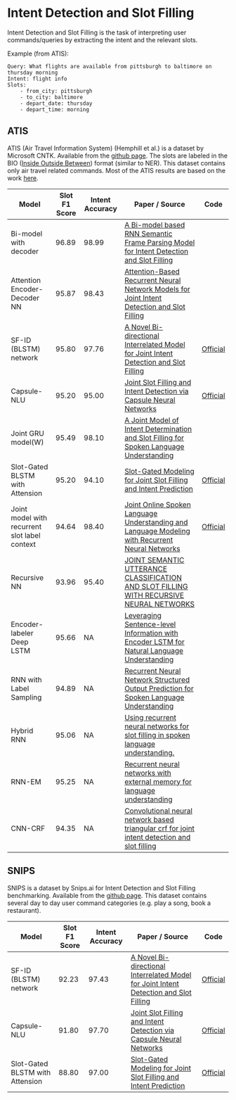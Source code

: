# Intent Detection and Slot Filling
Intent Detection and Slot Filling is the task of interpreting user commands/queries by extracting the intent and the relevant slots.

Example (from ATIS):
```
Query: What flights are available from pittsburgh to baltimore on thursday morning
Intent: flight info
Slots: 
    - from_city: pittsburgh
    - to_city: baltimore
    - depart_date: thursday
    - depart_time: morning
```

## ATIS
ATIS (Air Travel Information System) (Hemphill et al.) is a dataset by Microsoft CNTK. Available from the [github page](https://github.com/microsoft/CNTK/tree/master/Examples/LanguageUnderstanding/ATIS). The slots are labeled in the BIO ([Inside Outside Between](https://en.wikipedia.org/wiki/Inside%E2%80%93outside%E2%80%93beginning)) format (similar to NER). This dataset contains only air travel related commands. Most of the ATIS results are based on the work [here](https://github.com/zhenwenzhang/Slot_Filling).

| Model | Slot F1 Score | Intent Accuracy | Paper / Source | Code |
| ------ | ------ | ------ | ------ | ------ |
| Bi-model with decoder | 96.89 | 98.99  | [A Bi-model based RNN Semantic Frame Parsing Model for Intent Detection and Slot Filling](https://arxiv.org/abs/1812.10235) |
| Attention Encoder-Decoder NN | 95.87 | 98.43 | [Attention-Based Recurrent Neural Network Models for Joint Intent Detection and Slot Filling](https://arxiv.org/abs/1609.01454)|
| SF-ID (BLSTM) network | 95.80 | 97.76 | [A Novel Bi-directional Interrelated Model for Joint Intent Detection and Slot Filling](https://arxiv.org/abs/1907.00390) | [Official](https://github.com/ZephyrChenzf/SF-ID-Network-For-NLU) |
| Capsule-NLU | 95.20 | 95.00 | [Joint Slot Filling and Intent Detection via Capsule Neural Networks](https://arxiv.org/abs/1812.09471) | [Official](https://github.com/czhang99/Capsule-NLU) |
| Joint GRU model(W) | 95.49 | 98.10  |[A Joint Model of Intent Determination and Slot Filling for Spoken Language Understanding](https://www.ijcai.org/Proceedings/16/Papers/425.pdf)|
| Slot-Gated BLSTM with Attension | 95.20 | 94.10 | [Slot-Gated Modeling for Joint Slot Filling and Intent Prediction](https://www.csie.ntu.edu.tw/~yvchen/doc/NAACL18_SlotGated.pdf)| [Official](https://github.com/MiuLab/SlotGated-SLU) |
| Joint model with recurrent slot label context  | 94.64 |  98.40 | [Joint Online Spoken Language Understanding and Language Modeling with Recurrent Neural Networks](https://arxiv.org/pdf/1609.01462.pdf) | [Official](https://github.com/HadoopIt/joint-slu-lm) |
| Recursive NN  | 93.96 | 95.40 | [JOINT SEMANTIC UTTERANCE CLASSIFICATION AND SLOT FILLING WITH RECURSIVE NEURAL NETWORKS](https://www.microsoft.com/en-us/research/wp-content/uploads/2014/12/RecNNSLU.pdf) | |
| Encoder-labeler Deep LSTM | 95.66 | NA  | [Leveraging Sentence-level Information with Encoder LSTM for Natural Language Understanding](https://arxiv.org/abs/1601.01530) |
| RNN with Label Sampling  | 94.89 | NA | [Recurrent Neural Network Structured Output Prediction for Spoken Language Understanding](http://speech.sv.cmu.edu/publications/liu-nipsslu-2015.pdf) | |
| Hybrid RNN | 95.06 | NA | [Using recurrent neural networks for slot filling in spoken language understanding.](http://www.iro.umontreal.ca/~lisa/pointeurs/taslp_RNNSLU_final_doubleColumn.pdf) | |
| RNN-EM | 95.25 |  NA  | [Recurrent neural networks with external memory for language understanding](https://arxiv.org/abs/1506.00195) |
| CNN-CRF | 94.35 | NA  | [Convolutional neural network based triangular crf for joint intent detection and slot filling](https://www.microsoft.com/en-us/research/wp-content/uploads/2013/12/IEEE-ASRU-2013.pdf) | |


## SNIPS
SNIPS is a dataset by Snips.ai for Intent Detection and Slot Filling benchmarking. Available from the [github page](https://github.com/snipsco/nlu-benchmark). This dataset contains several day to day user command categories (e.g. play a song, book a restaurant).

| Model | Slot F1 Score | Intent Accuracy | Paper / Source | Code |
| ------ | ------ | ------ | ------ | ------ |
| SF-ID (BLSTM) network | 92.23 | 97.43 | [A Novel Bi-directional Interrelated Model for Joint Intent Detection and Slot Filling](https://arxiv.org/abs/1907.00390) | [Official](https://github.com/ZephyrChenzf/SF-ID-Network-For-NLU) |
| Capsule-NLU | 91.80 | 97.70 | [Joint Slot Filling and Intent Detection via Capsule Neural Networks](https://arxiv.org/abs/1812.09471) | [Official](https://github.com/czhang99/Capsule-NLU) |
| Slot-Gated BLSTM with Attension | 88.80 | 97.00 | [Slot-Gated Modeling for Joint Slot Filling and Intent Prediction](https://www.csie.ntu.edu.tw/~yvchen/doc/NAACL18_SlotGated.pdf)| [Official](https://github.com/MiuLab/SlotGated-SLU) |
